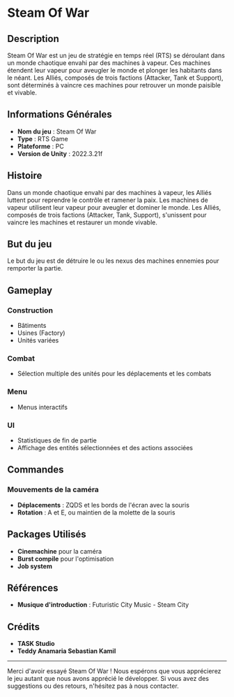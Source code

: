 # Steam Of War

## Description

Steam Of War est un jeu de stratégie en temps réel (RTS) se déroulant dans un monde chaotique envahi par des machines à vapeur. Ces machines étendent leur vapeur pour aveugler le monde et plonger les habitants dans le néant. Les Alliés, composés de trois factions (Attacker, Tank et Support), sont déterminés à vaincre ces machines pour retrouver un monde paisible et vivable.

## Informations Générales

- **Nom du jeu** : Steam Of War
- **Type** : RTS Game
- **Plateforme** : PC
- **Version de Unity** : 2022.3.21f

## Histoire

Dans un monde chaotique envahi par des machines à vapeur, les Alliés luttent pour reprendre le contrôle et ramener la paix. Les machines de vapeur utilisent leur vapeur pour aveugler et dominer le monde. Les Alliés, composés de trois factions (Attacker, Tank, Support), s'unissent pour vaincre les machines et restaurer un monde vivable.

## But du jeu

Le but du jeu est de détruire le ou les nexus des machines ennemies pour remporter la partie.

## Gameplay

### Construction
- Bâtiments
- Usines (Factory)
- Unités variées

### Combat
- Sélection multiple des unités pour les déplacements et les combats

### Menu
- Menus interactifs

### UI
- Statistiques de fin de partie
- Affichage des entités sélectionnées et des actions associées

## Commandes

### Mouvements de la caméra
- **Déplacements** : ZQDS et les bords de l'écran avec la souris
- **Rotation** : A et E, ou maintien de la molette de la souris

## Packages Utilisés

- **Cinemachine** pour la caméra
- **Burst compile** pour l'optimisation
- **Job system**

## Références

- **Musique d'introduction** : Futuristic City Music - Steam City

## Crédits

- **TASK Studio**
- **Teddy Anamaria Sebastian Kamil**

---

Merci d'avoir essayé Steam Of War ! Nous espérons que vous apprécierez le jeu autant que nous avons apprécié le développer. Si vous avez des suggestions ou des retours, n'hésitez pas à nous contacter.
